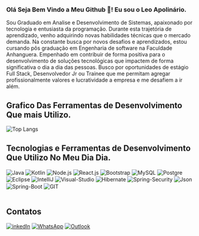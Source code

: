 
### Olá Seja Bem Vindo a Meu Github 👋! Eu sou o Leo Apolinário.

Sou Graduado em Analise e Desenvolvimento de Sistemas, apaixonado por tecnologia e entusiasta da programação.
Durante esta trajetória de aprendizado, venho adquirindo novas habilidades técnicas que o mercado demanda. Na constante busca por novos desafios e aprendizados, estou cursando pôs graduação em Engenharia de software na Faculdade Anhanguera. Empenhado em contribuir de forma positiva para o desenvolvimento de soluções tecnológicas que impactem de forma significativa o dia a dia das pessoas.
Busco por oportunidades de estágio Full Stack, Desenvolvedor Jr ou Trainee que me permitam agregar profissionalmente valores e lucratividade a empresa e me desafiem a ir além.<br/>

## Grafico Das Ferramentas de Desenvolvimento Que mais Utilizo.
![Top Langs](https://github-readme-stats.vercel.app/api/top-langs/?username=le0apolinari0&3langs_count=6)

## Tecnologias e Ferramentas de Desenvolvimento Que Utilizo No Meu Dia Dia.
<div>
<img align="center" alt="Java" src="https://img.shields.io/badge/Java-ED8B00?style=for-the-badge&logo=openjdk&logoColor=white"/>
<img align="center" alt="Kotlin" src="https://img.shields.io/badge/Kotlin-E23744?style=for-the-badge&logo=openjdk&logoColor=white"/>
<img align="center" alt="Node.js" src="https://img.shields.io/badge/Node.js-35495E?style=for-the-badge&logo=openjdk&logoColor=white"/>
<img align="center" alt="React.js" src="https://img.shields.io/badge/React.js-0056D2?style=for-the-badge&logo=react&logoColor=61DAFB"/>
<img align="center" alt="Bootstrap" src="https://img.shields.io/badge/Bootstrap-563D7C?style=for-the-badge&logo=bootstrap&logoColor=white"/>
<img align="center" alt="MySQL" src="https://img.shields.io/badge/MySQL-0078D4?style=for-the-badge&logo=mysql&logoColor=white"/>
<img align="center" alt="Postgre" src="https://img.shields.io/badge/PostgreSQL-316192?style=for-the-badge&logo=postgresql&logoColor=white"/>
<img align="center" alt="Eclipse" src="https://img.shields.io/badge/Eclipse-2C2255?style=for-the-badge&logo=eclipse&logoColor=white"/>
<img align="center" alt="IntelliJ" src="https://img.shields.io/badge/IntelliJ_IDEA-000000.svg?style=for-the-badge&logo=intellij-idea&logoColor=white"/>
<img align="center" alt="Visual-Studio" src="https://img.shields.io/badge/Visual_Studio_Code-4FC08D?style=for-the-badge&logo=visual%20studio%20code&logoColor=white"/>
<img align="center" alt="Hibernate" src="https://img.shields.io/badge/Hibernate-59666C?style=for-the-badge&logo=Hibernate&logoColor=white"/>
<img align="center" alt="Spring-Security" src="https://img.shields.io/badge/Spring_Security-6DB33F?style=for-the-badge&logo=Spring-Security&logoColor=white"/>
<img align="center" alt="Json" src="https://img.shields.io/badge/json%20web%20tokens-323330?style=for-the-badge&logo=json-web-tokens&logoColor=pink"/>
<img align="center" alt="Spring-Boot" src="https://img.shields.io/badge/Spring Boot-6DB33F?style=for-the-badge&logo=spring&logoColor=white"/>
<img align="center" alt="GIT" src="https://img.shields.io/badge/GIT-E44C30?style=for-the-badge&logo=git&logoColor=white"/>

</div><br/>


## Contatos
[![inkedIn](https://img.shields.io/badge/LinkedIn-0077B5?style=for-the-badge&logo=linkedin&logoColor=white)](linkedin.com/in/leobaldo-apolinario)
[![WhatsApp](https://img.shields.io/badge/WhatsApp-25D366?style=for-the-badge&logo=whatsapp&logoColor=white)](12988432405)
[![Outlook](https://img.shields.io/badge/Outlook-D14836?style=for-the-badge&logo=gmail&logoColor=white)](leosantosap@outlook.com)
